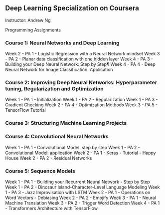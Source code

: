 ## Deep Learning Specialization on Coursera

Instructor: Andrew Ng

Programming Assignments
### Course 1: Neural Networks and Deep Learning

Week 2 - PA 1 - Logistic Regression with a Neural Network mindset
Week 3 - PA 2 - Planar data classification with one hidden layer
Week 4 - PA 3 - Building your Deep Neural Network: Step by Step¶
Week 4 - PA 4 - Deep Neural Network for Image Classification: Application

### Course 2: Improving Deep Neural Networks: Hyperparameter tuning, Regularization and Optimization

Week 1 - PA 1 - Initialization
Week 1 - PA 2 - Regularization
Week 1 - PA 3 - Gradient Checking
Week 2 - PA 4 - Optimization Methods
Week 3 - PA 5 - TensorFlow Tutorial

### Course 3: Structuring Machine Learning Projects

### Course 4: Convolutional Neural Networks

Week 1 - PA 1 - Convolutional Model: step by step
Week 1 - PA 2 - Convolutional Model: application
Week 2 - PA 1 - Keras - Tutorial - Happy House
Week 2 - PA 2 - Residual Networks

### Course 5: Sequence Models

Week 1 - PA 1 - Building your Recurrent Neural Network - Step by Step
Week 1 - PA 2 - Dinosaur Island-Character-Level Language Modeling
Week 1 - PA 3 - Jazz Improvisation with LSTM
Week 2 - PA 1 - Operations on Word Vectors - Debiasing
Week 2 - PA 2 - Emojify
Week 3 - PA 1 - Neural Machine Translation
Week 3 - PA 2 - Trigger Word Detection
Week 4 - PA 1 - Transformers Architecture with TensorFlow

